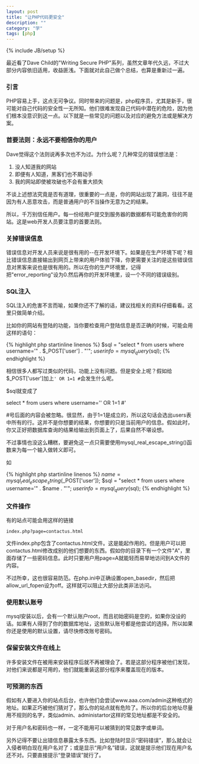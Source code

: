 ```yaml
---
layout: post
title: "让PHP代码更安全"
description: ""
category: "学"
tags: [php]
---
```

{% include JB/setup %}

最近看了Dave Child的"Writing Secure PHP"系列，虽然文章年代久远，不过大部分内容依旧适用，收益匪浅。下面就对此自己做个总结，也算是重新过一遍。

### 引言

PHP容易上手，这点无可争议。同时带来的问题是，php程序员，尤其是新手，很可能对自己代码的安全性一无所知。他们很难发现自己代码中潜在的危险，因为他们根本没意识到这一点。以下就是一些常见的问题以及对应的避免方法或是解决方案。

### 首要法则：永远不要相信你的用户

Dave觉得这个法则说再多次也不为过。为什么呢？几种常见的错误想法是：

1. 没人知道我的网站
2. 即便有人知道，黑客们也不屑动手
3. 我的网站即使被攻破也不会有重大损失

不谈上述想法究竟是否有道理，很重要的一点是，你的网站出现了漏洞，往往不是因为有人恶意攻击，而是普通用户的不当操作无意为之的结果。

所以，千万别信任用户。每一份经用户提交到服务器的数据都有可能危害你的网站。这是web开发人员要注意的首要法则。

### 关掉错误信息

错误信息对开发人员来说是很有用的--在开发环境下。如果是在生产环境下呢？相比错误信息直接输出到网页上带来的用户体验下降，你更需要关注的是这些错误信息对黑客来说也是很有用的。所以在你的生产环境里，记得把"error_reporting"设为0.然后再你的开发环境里，设一个不同的错误级别。

### SQL注入

SQL注入的危害不言而喻，如果你还不了解的话，建议找相关的资料仔细看看。这里只做简单介绍。

比如你的网站有登陆的功能，当你要检查用户登陆信息是否正确的时候，可能会用这样的语句：

{% highlight php startinline linenos  %}
$sql = "select * from users where username='" . $_POST['user'] . "'";
$userinfo = mysql_query($sql);
{% endhighlight %} 

相信很多人都写过类似的代码，功能上没有问题。但是安全上呢？假如给$_POST['user']加上`' OR 1=1 #`会发生什么呢。

$sql就变成了

select * from users where username='' OR 1=1 #'

\#号后面的内容会被忽略。很显然，由于1=1是成立的，所以这句话会选出users表中所有的行。这并不是你想要的结果，你想要的只是当前用户的信息。假如此时，你又正好把数据库查询的结果给输出到页面上了，后果自然不堪设想。

不过事情也没这么糟糕，要避免这一点只需要使用mysql_real_escape_string()函数来为每一个输入做转义即可。

如

{% highlight php startinline linenos  %}
$name = mysql_real_escape_string($_POST['user']);
$sql = "select * from users where username='" . $name . "'";
$userinfo = mysql_query($sql);
{% endhighlight %} 

### 文件操作

有的站点可能会用这样的链接

	index.php?page=contactus.html

文件index.php包含了contactus.html文件。这是能起作用的。但是用户可以把contactus.html修改成别的他们想要的东西。假如你的目录下有一个文件"A"，里面存储了一些密码信息。此时只要用户用page=A就能轻而易举地访问到A文件的内容。

不过所幸，这也很容易防范。在php.ini中正确设置open_basedir，然后把allow_url_fopen设为off。这样就可以阻止大部分此类非法访问。

### 使用默认账号

mysql安装以后，会有一个默认账户root，而且初始密码是空的，如果你没设的话。如果有人得到了你的数据库地址，这些默认账号都是他尝试的选择。所以如果你还是使用的默认设置，请尽快修改账号密码。

### 保留安装文件在线上

许多安装文件在被用来安装程序后就不再被理会了。若是这部分程序被他们发现，对他们来说都是可用的，他们就能重装这部分程序来覆盖现在的版本。

### 可预测的东西

假如有人要进入你的站点后台，也许他们会尝试www.aaa.com/admin这种格式的地址。如果正巧被他们猜对了，那么你的站点就有危险了。所以你的后台地址尽量用不规则的名字，类似admin、administartor这样的常见地址都是不安全的。

对于用户名和密码也一样，一定不能用可以被猜到的常见数字或单词。

另外记得不要让出错信息暴露太多东西。比如登陆时显示“密码错误”，那么就会让入侵者明白现在用户名对了；或是显示“用户名”错误，这就是提示他们现在用户名还不对。只要直接提示“登录错误”就行了。
